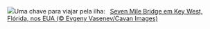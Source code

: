 ![](https://www.bing.com/th?id=OHR.KeyWestBridge_PT-BR4840240790_UHD.jpg&w=1000)Uma chave para viajar pela ilha:&nbsp;&ensp;[Seven Mile Bridge em Key West, Flórida, nos EUA (© Evgeny Vasenev/Cavan Images)](https://www.bing.com/th?id=OHR.KeyWestBridge_PT-BR4840240790_UHD.jpg)
<br><br/>
